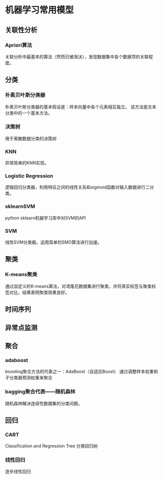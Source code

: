 # 机器学习常用模型
## 关联性分析
### Apriori算法
关联分析中最基本的算法（然而已被淘汰），发现数据集中各个数据项的关联程度。
## 分类
### 朴素贝叶斯分类器
朴素贝叶斯分类器的基本假设是：样本向量中各个元素相互独立。
该方法是文本分类中的一个基本方法。
### 决策树
用于离散数据分类的决策树
### KNN
异常简单的KNN实现。
### Logistic Regression
逻辑回归分类器，利用特征之间的线性关系和sigmoid函数对输入数据进行二分类。
### sklearnSVM
python sklearn机器学习库中对SVM的API
### SVM
线性SVM分类器，运用简单的SMO算法进行加速。
## 聚类
### K-means聚类
通过自定义的K-means算法，对鸢尾花数据集进行聚类，并将真实标签与聚类标签对比，结果表明聚类效果良好。
## 时间序列
## 异常点监测
## 聚合
### adaboost
boosting聚合方法的代表之一：AdaBoost（自适应Boost）
通过调整样本权重和子分类器预测权重来聚合
### bagging聚合代表——随机森林
随机森林解决连续性数据集的分类问题。
## 回归
### CART
Classification and Regression Tree 分类回归树
### 线性回归
逐步线性回归
